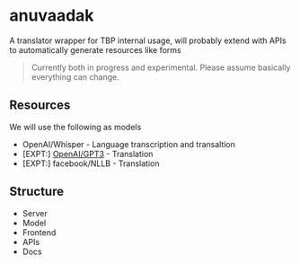 # anuvaadak
A translator wrapper for TBP internal usage, will probably extend with APIs to automatically generate resources like forms

> Currently both in progress and experimental. Please assume basically everything can change.

## Resources
We will use the following as models
- OpenAI/Whisper - Language transcription and transaltion
- [EXPT:] [OpenAI/GPT3](https://openai.com/api/) - Translation
- [EXPT:] facebook/NLLB - Translation

## Structure
- Server
- Model
- Frontend
- APIs
- Docs